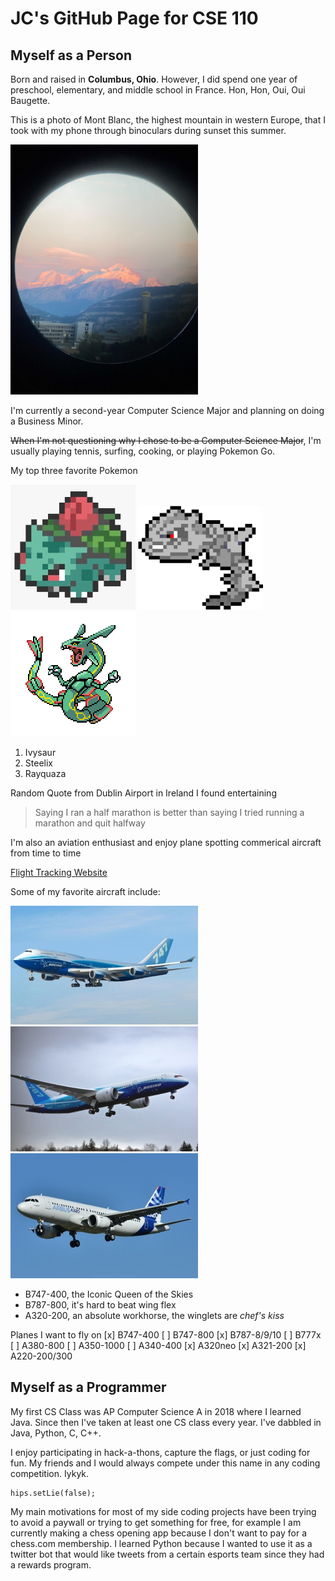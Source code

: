 # JC's GitHub Page for CSE 110
## Myself as a Person
Born and raised in **Columbus, Ohio**. However, I did spend one year of preschool, elementary, and middle school in France. Hon, Hon, Oui, Oui Baugette.

This is a photo of Mont Blanc, the highest mountain in western Europe, that I took with my phone through binoculars during sunset this summer.

<img src="/assets/IMG_2648.jpg" alt="Mont Blanc" width="300" height="400"/>


I'm currently a second-year Computer Science Major and planning on doing a Business Minor.

~~When I'm not questioning why I chose to be a Computer Science Major~~, I'm usually playing tennis, surfing, cooking, or playing Pokemon Go.

My top three favorite Pokemon

![Ivysaur](assets/IvysaurResized.jpg) ![Steelix](assets/SteelixResized.png) ![Rayquaza](assets/RayquazaResized.png)
1. Ivysaur
2. Steelix
3. Rayquaza

Random Quote from Dublin Airport in Ireland I found entertaining
> Saying I ran a half marathon is better than saying I tried running a marathon and quit halfway

I'm also an aviation enthusiast and enjoy plane spotting commerical aircraft from time to time

[Flight Tracking Website](flightradar24.com)

Some of my favorite aircraft include:

![B747](assets/b747Resized.jpg)![B787](assets/b787Resized.jpg)![a320](assets/a320Resized.jpg)

- B747-400, the Iconic Queen of the Skies
- B787-800, it's hard to beat wing flex
- A320-200, an absolute workhorse, the winglets are *chef's kiss* 

Planes I want to fly on
 [x] B747-400
 [ ] B747-800
 [x] B787-8/9/10
 [ ] B777x
 [ ] A380-800
 [ ] A350-1000
 [ ] A340-400
 [x] A320neo
 [x] A321-200
 [x] A220-200/300

## Myself as a Programmer
My first CS Class was AP Computer Science A in 2018 where I learned Java. Since then I've taken at least one CS class every year. I've dabbled in Java, Python, C, C++.

I enjoy participating in hack-a-thons, capture the flags, or just coding for fun.
My friends and I would always compete under this name in any coding competition. Iykyk.
```
hips.setLie(false);
```
My main motivations for most of my side coding projects have been trying to avoid a paywall or trying to get something for free, for example I am currently making a chess opening app because I don't want to pay for a chess.com membership. I learned Python because I wanted to use it as a twitter bot that would like tweets from a certain esports team since they had a rewards program.